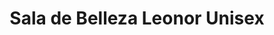 ---
title: "Sala de Belleza Leonor Unisex"
url: /granada/sala-de-belleza-leonor-unisex/
shop: cosméticos
---